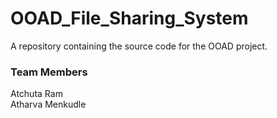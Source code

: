 # OOAD_File_Sharing_System
A repository containing the source code for the OOAD project.

### Team Members <br>
Atchuta Ram <br>
Atharva Menkudle <br>

